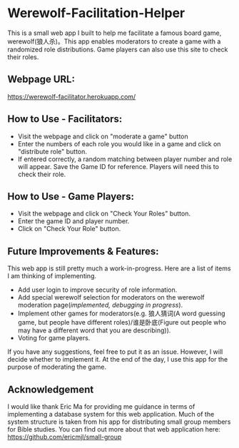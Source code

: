 # Werewolf-Facilitation-Helper

This is a small web app I built to help me facilitate a famous board game, werewolf(狼人杀)。This app enables moderators to create a game with a randomized role distributions. Game players can also use this site to check their roles.

## Webpage URL:
https://werewolf-facilitator.herokuapp.com/

## How to Use - Facilitators:
- Visit the webpage and click on "moderate a game" button
- Enter the numbers of each role you would like in a game and click on "distribute role" button.
- If entered correctly, a random matching between player number and role will appear. Save the Game ID for reference. Players will need this to check their role.

## How to Use - Game Players:
- Visit the webpage and click on "Check Your Roles" button.
- Enter the game ID and player number.
- Click on "Check Your Role" button.

## Future Improvements & Features:
This web app is still pretty much a work-in-progress. Here are a list of items I am thinking of implementing.
- Add user login to improve security of role information.
- Add special werewolf selection for moderators on the werewolf moderation page(*implemented, debugging in progress*).
- Implement other games for moderators(e.g. 狼人猜词(A word guessing game, but people have different roles)/谁是卧底(Figure out people who may have a different word that you are describing)).
- Voting for game players.

If you have any suggestions, feel free to put it as an issue. However, I will decide whether to implement it. At the end of the day, I use this app for the purpose of moderating the game.

## Acknowledgement
I would like thank Eric Ma for providing me guidance in terms of implementing a database system for this web application. Much of the system structure is taken from his app for distributing small group members for Bible studies. You can find out more about that web application here: https://github.com/ericmjl/small-group
